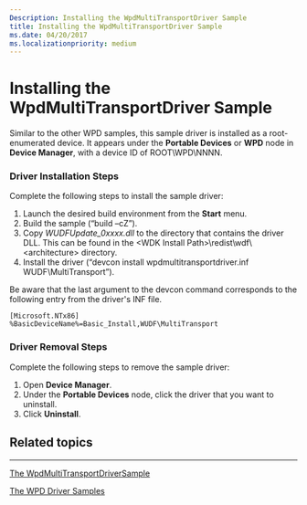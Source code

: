```yaml
---
Description: Installing the WpdMultiTransportDriver Sample
title: Installing the WpdMultiTransportDriver Sample
ms.date: 04/20/2017
ms.localizationpriority: medium
---
```


# Installing the WpdMultiTransportDriver Sample


Similar to the other WPD samples, this sample driver is installed as a root-enumerated device. It appears under the **Portable Devices** or **WPD** node in **Device Manager**, with a device ID of ROOT\\WPD\\NNNN.

### <span id="Driver_Installation_Steps"></span><span id="driver_installation_steps"></span><span id="DRIVER_INSTALLATION_STEPS"></span>Driver Installation Steps

Complete the following steps to install the sample driver:

1.  Launch the desired build environment from the **Start** menu.
2.  Build the sample (“build –cZ”).
3.  Copy *WUDFUpdate\_0xxxx.dll* to the directory that contains the driver DLL. This can be found in the &lt;WDK Install Path&gt;\\redist\\wdf\\&lt;architecture&gt; directory.
4.  Install the driver (“devcon install wpdmultitransportdriver.inf WUDF\\MultiTransport”).

Be aware that the last argument to the devcon command corresponds to the following entry from the driver's INF file.

```ManagedCPlusPlus
[Microsoft.NTx86]
%BasicDeviceName%=Basic_Install,WUDF\MultiTransport
```

### <span id="Driver_Removal_Steps"></span><span id="driver_removal_steps"></span><span id="DRIVER_REMOVAL_STEPS"></span>Driver Removal Steps

Complete the following steps to remove the sample driver:

1.  Open **Device Manager**.
2.  Under the **Portable Devices** node, click the driver that you want to uninstall.
3.  Click **Uninstall**.

## <span id="related_topics"></span>Related topics


****
[The WpdMultiTransportDriverSample](the-wpdmultitransportdriver-sample.md)

[The WPD Driver Samples](the-wpd-driver-samples.md)

 

 





